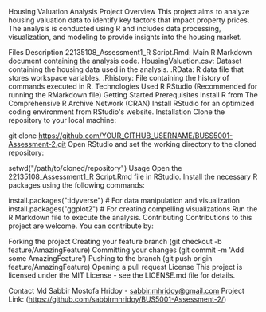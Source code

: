 Housing Valuation Analysis
Project Overview
This project aims to analyze housing valuation data to identify key factors that impact property prices. The analysis is conducted using R and includes data processing, visualization, and modeling to provide insights into the housing market.

Files Description
22135108_Assessment1_R Script.Rmd: Main R Markdown document containing the analysis code.
HousingValuation.csv: Dataset containing the housing data used in the analysis.
.RData: R data file that stores workspace variables.
.Rhistory: File containing the history of commands executed in R.
Technologies Used
R
RStudio (Recommended for running the RMarkdown file)
Getting Started
Prerequisites
Install R from The Comprehensive R Archive Network (CRAN)
Install RStudio for an optimized coding environment from RStudio's website.
Installation
Clone the repository to your local machine:

git clone https://github.com/YOUR_GITHUB_USERNAME/BUSS5001-Assessment-2.git
Open RStudio and set the working directory to the cloned repository:

setwd("/path/to/cloned/repository")
Usage
Open the 22135108_Assessment1_R Script.Rmd file in RStudio.
Install the necessary R packages using the following commands:

install.packages("tidyverse")  # For data manipulation and visualization
install.packages("ggplot2")    # For creating compelling visualizations
Run the R Markdown file to execute the analysis.
Contributing
Contributions to this project are welcome. You can contribute by:

Forking the project
Creating your feature branch (git checkout -b feature/AmazingFeature)
Committing your changes (git commit -m 'Add some AmazingFeature')
Pushing to the branch (git push origin feature/AmazingFeature)
Opening a pull request
License
This project is licensed under the MIT License - see the LICENSE.md file for details.

Contact
Md Sabbir Mostofa Hridoy - sabbir.mhridoy@gmail.com
Project Link: (https://github.com/sabbirmhridoy/BUS5001-Assessment-2/)

